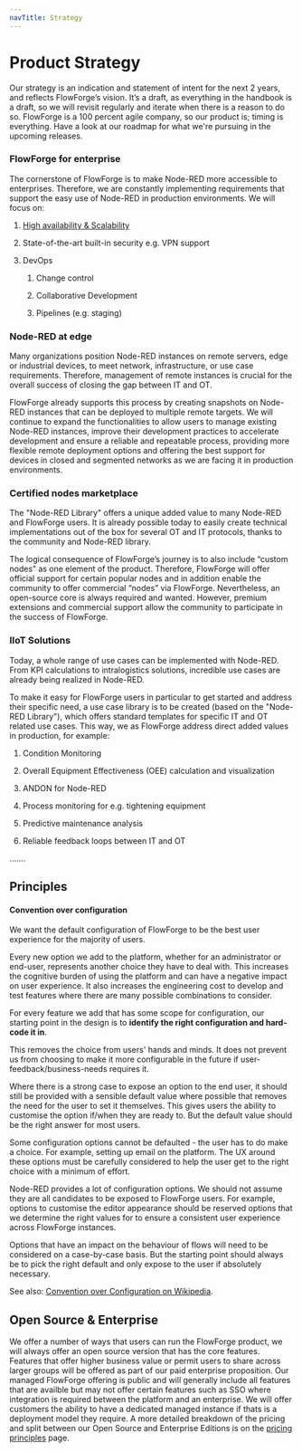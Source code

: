 ```yaml
---
navTitle: Strategy
---
```


# Product Strategy

Our strategy is an indication and statement of intent for the next 2 years, and reflects FlowForge’s vision. It’s a draft, as everything in the handbook is a draft, so we will revisit regularly and iterate when there is a reason to do so. FlowForge is a 100 percent agile company, so our product is; timing is everything. Have a look at our roadmap for what we're pursuing in the upcoming releases. 

### FlowForge for enterprise

The cornerstone of FlowForge is to make Node-RED more accessible to enterprises. Therefore, we are constantly implementing requirements that support the easy use of Node-RED in production environments. We will focus on:

1. [High availability & Scalability](https://github.com/flowforge/flowforge/issues/1678)

2. State-of-the-art built-in security e.g. VPN support

3. DevOps
   
   1. Change control
   
   2. Collaborative Development
   
   3. Pipelines (e.g. staging)

### Node-RED at edge

Many organizations position Node-RED instances on remote servers, edge or industrial devices, to meet network, infrastructure, or use case requirements. Therefore, management of remote instances is crucial for the overall success of closing the gap between IT and OT. 

FlowForge already supports this process by creating snapshots on Node-RED instances that can be deployed to multiple remote targets. We will continue to expand the functionalities to allow users to manage existing Node-RED instances, improve their development practices to accelerate development and ensure a reliable and repeatable process, providing more flexible remote deployment options and offering the best support for devices in closed and segmented networks as we are facing it in production environments.

### Certified nodes marketplace

The "Node-RED Library" offers a unique added value to many Node-RED and FlowForge users. It is already possible today to easily create technical implementations out of the box for several OT and IT protocols, thanks to the community and Node-RED library. 

The logical consequence of FlowForge’s journey is to also include “custom nodes” as one element of the product. Therefore, FlowForge will offer official support for certain popular nodes and in addition enable the community to offer commercial “nodes” via FlowForge. Nevertheless, an open-source core is always required and wanted. However, premium extensions and commercial support allow the community to participate in the success of FlowForge.

### IIoT Solutions

Today, a whole range of use cases can be implemented with Node-RED. From KPI calculations to intralogistics solutions, incredible use cases are already being realized in Node-RED. 

To make it easy for FlowForge users in particular to get started and address their specific need, a use case library is to be created (based on the "Node-RED Library"), which offers standard templates for specific IT and OT related use cases. This way, we as FlowForge address direct added values in production, for example:

1. Condition Monitoring

2. Overall Equipment Effectiveness (OEE) calculation and visualization

3. ANDON for Node-RED

4. Process monitoring for e.g. tightening equipment

5. Predictive maintenance analysis

6. Reliable feedback loops between IT and OT

.......

## Principles

#### Convention over configuration

We want the default configuration of FlowForge to be the best user experience for
the majority of users. 

Every new option we add to the platform, whether for an administrator or end-user,
represents another choice they have to deal with. This increases the cognitive burden
of using the platform and can have a negative impact on user experience. It also
increases the engineering cost to develop and test features where there are many
possible combinations to consider.

For every feature we add that has some scope for configuration, our starting point
in the design is to **identify the right configuration and hard-code it in**.

This removes the choice from users' hands and minds. It does not prevent us from
choosing to make it more configurable in the future if user-feedback/business-needs
requires it.

Where there is a strong case to expose an option to the end user, it should still
be provided with a sensible default value where possible that removes the need
for the user to set it themselves. This gives users the ability to customise
the option if/when they are ready to. But the default value should be the right
answer for most users.

Some configuration options cannot be defaulted - the user has to do make a choice.
For example, setting up email on the platform. The UX around these options must
be carefully considered to help the user get to the right choice with a minimum
of effort.

Node-RED provides a lot of configuration options. We should not assume they are all
candidates to be exposed to FlowForge users. For example, options to customise the
editor appearance should be reserved options that we determine the right values for
to ensure a consistent user experience across FlowForge instances.

Options that have an impact on the behaviour of flows will need to be considered
on a case-by-case basis. But the starting point should always be to pick the right
default and only expose to the user if absolutely necessary.

See also: [Convention over Configuration on Wikipedia](https://en.wikipedia.org/wiki/Convention_over_configuration).

## Open Source & Enterprise

We offer a number of ways that users can run the FlowForge product, we will
always offer an open source version that has the core features. Features that
offer higher business value or permit users to share across larger groups will
be offered as part of our paid enterprise proposition. Our managed FlowForge
offering is public and will generally include all features that are availble
but may not offer certain features such as SSO where integration is required
between the platform and an enterprise. We will offer customers the ability to
have a dedicated managed instance if thats is a deployment model they require.
A more detailed breakdown of the pricing and split between our Open Source and
Enterprise Editions is on the [pricing principles](pricing.md) page.
